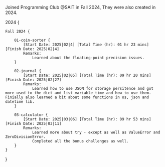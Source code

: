 Joined Programming Club @SAIT in Fall 2024, They were also created in 2024.

2024 {

    Fall 2024 {

        01-coin-sorter {
            [Start Date: 2025|02|4] [Total Time (hr): 01 hr 23 mins] [Finish Date: 2025|02|4] 
            Remarks:
                Learned about the floating-point precision issues.
        }

        02-journal {
            [Start Date: 2025|02|05] [Total Time (hr): 09 hr 20 mins] [Finish Date: 2025|02|27] 
            Remarks:
                Learned how to use JSON for storage persitence and got more used to the dict and list variable time and how to use them. Finially also learned a bit about some functions in os, json and datetime lib.
        }

        03-calculator {
            [Start Date: 2025|03|06] [Total Time (hr): 09 hr 53 mins] [Finish Date: 2025|03|11] 
            Remarks:
                Learned more about try - except as well as ValueError and ZeroDivisionError.
                Completed all the bonus challenges as well.
        }
    }
}
